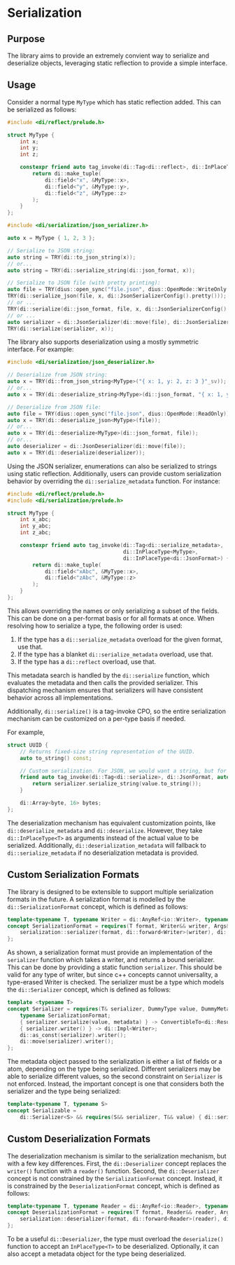 # Serialization

## Purpose

The library aims to provide an extremely convient way to serialize and deserialize objects, leveraging static reflection
to provide a simple interface.

## Usage

Consider a normal type `MyType` which has static reflection added. This can be serialized as follows:

```cpp
#include <di/reflect/prelude.h>

struct MyType {
    int x;
    int y;
    int z;

    constexpr friend auto tag_invoke(di::Tag<di::reflect>, di::InPlaceType<MyType>) {
        return di::make_tuple(
            di::field<"x", &MyType::x>,
            di::field<"y", &MyType::y>,
            di::field<"z", &MyType::z>
        );
    }
};
```

```cpp
#include <di/serialization/json_serializer.h>

auto x = MyType { 1, 2, 3 };

// Serialize to JSON string:
auto string = TRY(di::to_json_string(x));
// or...
auto string = TRY(di::serialize_string(di::json_format, x));

// Serialize to JSON file (with pretty printing):
auto file = TRY(dius::open_sync("file.json", dius::OpenMode::WriteOnly | dius::OpenMode::Create));
TRY(di::serialize_json(file, x, di::JsonSerializerConfig().pretty()));
// or ...
TRY(di::serialize(di::json_format, file, x, di::JsonSerializerConfig().pretty()));
// or ...
auto serializer = di::JsonSerializer(di::move(file), di::JsonSerializerConfig().pretty());
TRY(di::serialize(serializer, x));
```

The library also supports deserialization using a mostly symmetric interface. For example:

```cpp
#include <di/serialization/json_deserializer.h>

// Deserialize from JSON string:
auto x = TRY(di::from_json_string<MyType>("{ x: 1, y: 2, z: 3 }"_sv));
// or...
auto x = TRY(di::deserialize_string<MyType>(di::json_format, "{ x: 1, y: 2, z: 3 }"_sv));

// Deserialize from JSON file:
auto file = TRY(dius::open_sync("file.json", dius::OpenMode::ReadOnly));
auto x = TRY(di::deserialize_json<MyType>(file));
// or...
auto x = TRY(di::deserialize<MyType>(di::json_format, file));
// or...
auto deserializer = di::JsonDeserializer(di::move(file));
auto x = TRY(di::deserialize(deserializer));
```

Using the JSON serializer, enumerations can also be serialized to strings using static reflection. Additionally, users
can provide custom serialization behavior by overriding the `di::serialize_metadata` function. For instance:

```cpp
#include <di/reflect/prelude.h>
#include <di/serialization/prelude.h>

struct MyType {
    int x_abc;
    int y_abc;
    int z_abc;

    constexpr friend auto tag_invoke(di::Tag<di::serialize_metadata>,
                                     di::InPlaceType<MyType>,
                                     di::InPlaceType<di::JsonFormat>) {
        return di::make_tuple(
            di::field<"xAbc", &MyType::x>,
            di::field<"zAbc", &MyType::z>
        );
    }
};
```

This allows overriding the names or only serializing a subset of the fields. This can be done on a per-format basis or
for all formats at once. When resolving how to serialize a type, the following order is used:

1. If the type has a `di::serialize_metadata` overload for the given format, use that.
2. If the type has a blanket `di::serialize_metadata` overload, use that.
3. If the type has a `di::reflect` overload, use that.

This metadata search is handled by the `di::serialize` function, which evaluates the metadata and then calls the
provided serializer. This dispatching mechanism ensures that serializers will have consistent behavior across all
implementations.

Additionally, `di::serialize()` is a tag-invoke CPO, so the entire serialization mechanism can be customized on a
per-type basis if needed.

For example,

```cpp
struct UUID {
    // Returns fixed-size string representation of the UUID.
    auto to_string() const;

    // Custom serialization. For JSON, we would want a string, but for binary formats we would want a fixed-size array.
    friend auto tag_invoke(di::Tag<di::serialize>, di::JsonFormat, auto& serializer, UUID const& value) {
        return serializer.serialize_string(value.to_string());
    }

    di::Array<byte, 16> bytes;
};
```

The deserialization mechanism has equivalent customization points, like `di::deserialize_metadata` and
`di::deserialize`. However, they take `di::InPlaceType<T>` as arguments instead of the actual value to be serialized.
Additionally, `di::deserialization_metadata` will fallback to `di::serialize_metadata` if no deserialization metadata
is provided.

## Custom Serialization Formats

The library is designed to be extensible to support multiple serialization formats in the future. A serialization format
is modelled by the `di::SerializationFormat` concept, which is defined as follows:

```cpp
template<typename T, typename Writer = di::AnyRef<io::Writer>, typename... Args>
concept SerializationFormat = requires(T format, Writer&& writer, Args&&... args) {
    serialization::serializer(format, di::forward<Writer>(writer), di::forward<Args>(args)...);
};
```

As shown, a serialization format must provide an implementation of the `serializer` function which takes a writer, and
returns a bound serializer. This can be done by providing a static function `serializer`. This should be valid for any
type of writer, but since c++ concepts cannot universality, a type-erased Writer is checked. The serializer must be a
type which models the `di::Serializer` concept, which is defined as follows:

```cpp
template <typename T>
concept Serializer = requires(T& serializer, DummyType value, DummyMetadata metadata) {
    typename SerializationFormat;
    { serializer.serialize(value, metadata) } -> ConvertibleTo<di::Result<void>>;
    { serializer.writer() } -> di::Impl<Writer>;
    di::as_const(serializer).writer();
    di::move(serializer).writer();
};
```

The metadata object passed to the serialization is either a list of fields or a atom, depending on the type being
serialized. Different serializers may be able to serialize different values, so the second constraint on `Serializer` is
not enforced. Instead, the important concept is one that considers both the serializer and the type being serialized:

```cpp
template<typename T, typename S>
concept Serializable =
    di::Serializer<S> && requires(S&& serializer, T&& value) { di::serialize(serializer, value); };
```

## Custom Deserialization Formats

The deserialization mechanism is similar to the serialization mechanism, but with a few key differences. First, the
`di::Deserializer` concept replaces the `writer()` function with a `reader()` function. Second, the `di::Deserializer`
concept is not constrained by the `SerializationFormat` concept. Instead, it is constrained by the
`DeserializationFormat` concept, which is defined as follows:

```cpp
template<typename T, typename Reader = di::AnyRef<io::Reader>, typename... Args>
concept DeserializationFormat = requires(T format, Reader&& reader, Args&&... args) {
    serialization::deserializer(format, di::forward<Reader>(reader), di::forward<Args>(args)...);
};
```

To be a useful `di::Deserializer`, the type must overload the `deserialize()` function to accept an `InPlaceType<T>` to
be deserialized. Optionally, it can also accept a metadata object for the type being deserialized.
